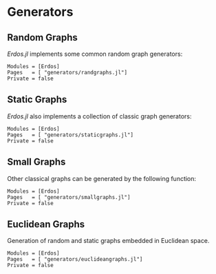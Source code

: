 # Generators

## Random Graphs

*Erdos.jl* implements some common random graph generators:

```@autodocs
Modules = [Erdos]
Pages   = [ "generators/randgraphs.jl"]
Private = false
```


## Static Graphs

*Erdos.jl* also implements a collection of classic graph generators:

```@autodocs
Modules = [Erdos]
Pages   = [ "generators/staticgraphs.jl"]
Private = false
```

## Small Graphs

Other classical graphs can be generated by the following function:

```@autodocs
Modules = [Erdos]
Pages   = [ "generators/smallgraphs.jl"]
Private = false
```

## Euclidean Graphs
Generation of random and static graphs embedded in Euclidean space.

```@autodocs
Modules = [Erdos]
Pages   = [ "generators/euclideangraphs.jl"]
Private = false
```
